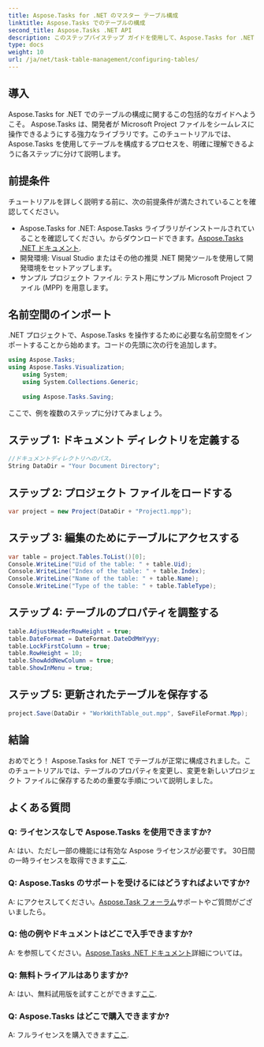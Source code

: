 ```yaml
---
title: Aspose.Tasks for .NET のマスター テーブル構成
linktitle: Aspose.Tasks でのテーブルの構成
second_title: Aspose.Tasks .NET API
description: このステップバイステップ ガイドを使用して、Aspose.Tasks for .NET でテーブルを構成する方法を学びます。プロジェクト管理エクスペリエンスを簡単に強化します。
type: docs
weight: 10
url: /ja/net/task-table-management/configuring-tables/
---
```

## 導入
Aspose.Tasks for .NET でのテーブルの構成に関するこの包括的なガイドへようこそ。 Aspose.Tasks は、開発者が Microsoft Project ファイルをシームレスに操作できるようにする強力なライブラリです。このチュートリアルでは、Aspose.Tasks を使用してテーブルを構成するプロセスを、明確に理解できるように各ステップに分けて説明します。
## 前提条件
チュートリアルを詳しく説明する前に、次の前提条件が満たされていることを確認してください。
- Aspose.Tasks for .NET: Aspose.Tasks ライブラリがインストールされていることを確認してください。からダウンロードできます。[Aspose.Tasks .NET ドキュメント](https://reference.aspose.com/tasks/net/).
- 開発環境: Visual Studio またはその他の推奨 .NET 開発ツールを使用して開発環境をセットアップします。
- サンプル プロジェクト ファイル: テスト用にサンプル Microsoft Project ファイル (MPP) を用意します。
## 名前空間のインポート
.NET プロジェクトで、Aspose.Tasks を操作するために必要な名前空間をインポートすることから始めます。コードの先頭に次の行を追加します。
```csharp
using Aspose.Tasks;
using Aspose.Tasks.Visualization;
    using System;
    using System.Collections.Generic;
    
    using Aspose.Tasks.Saving;
```
ここで、例を複数のステップに分けてみましょう。
## ステップ 1: ドキュメント ディレクトリを定義する
```csharp
//ドキュメントディレクトリへのパス。
String DataDir = "Your Document Directory";
```
## ステップ 2: プロジェクト ファイルをロードする
```csharp
var project = new Project(DataDir + "Project1.mpp");
```
## ステップ 3: 編集のためにテーブルにアクセスする
```csharp
var table = project.Tables.ToList()[0];
Console.WriteLine("Uid of the table: " + table.Uid);
Console.WriteLine("Index of the table: " + table.Index);
Console.WriteLine("Name of the table: " + table.Name);
Console.WriteLine("Type of the table: " + table.TableType);
```
## ステップ 4: テーブルのプロパティを調整する
```csharp
table.AdjustHeaderRowHeight = true;
table.DateFormat = DateFormat.DateDdMmYyyy;
table.LockFirstColumn = true;
table.RowHeight = 10;
table.ShowAddNewColumn = true;
table.ShowInMenu = true;
```
## ステップ 5: 更新されたテーブルを保存する
```csharp
project.Save(DataDir + "WorkWithTable_out.mpp", SaveFileFormat.Mpp);
```
## 結論
おめでとう！ Aspose.Tasks for .NET でテーブルが正常に構成されました。このチュートリアルでは、テーブルのプロパティを変更し、変更を新しいプロジェクト ファイルに保存するための重要な手順について説明しました。
## よくある質問
### Q: ライセンスなしで Aspose.Tasks を使用できますか?
 A: はい、ただし一部の機能には有効な Aspose ライセンスが必要です。 30日間の一時ライセンスを取得できます[ここ](https://purchase.aspose.com/temporary-license/).
### Q: Aspose.Tasks のサポートを受けるにはどうすればよいですか?
 A: にアクセスしてください。[Aspose.Task フォーラム](https://forum.aspose.com/c/tasks/15)サポートやご質問がございましたら。
### Q: 他の例やドキュメントはどこで入手できますか?
 A: を参照してください。[Aspose.Tasks .NET ドキュメント](https://reference.aspose.com/tasks/net/)詳細については。
### Q: 無料トライアルはありますか?
 A: はい、無料試用版を試すことができます[ここ](https://releases.aspose.com/).
### Q: Aspose.Tasks はどこで購入できますか?
 A: フルライセンスを購入できます[ここ](https://purchase.aspose.com/buy).